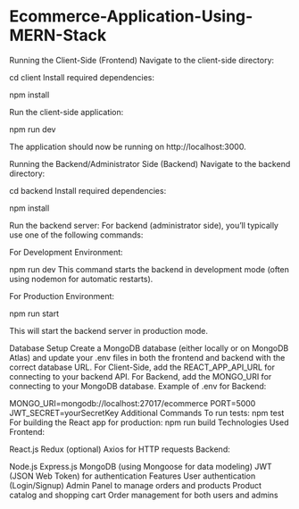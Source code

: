 # Ecommerce-Application-Using-MERN-Stack

Running the Client-Side (Frontend)
Navigate to the client-side directory:

cd client
Install required dependencies:

npm install

Run the client-side application:

npm run dev

The application should now be running on http://localhost:3000.

Running the Backend/Administrator Side (Backend)
Navigate to the backend directory:

cd backend
Install required dependencies:

npm install

Run the backend server:
For backend (administrator side), you’ll typically use one of the following commands:

For Development Environment:

npm run dev
This command starts the backend in development mode (often using nodemon for automatic restarts).

For Production Environment:

npm run start

This will start the backend server in production mode.

Database Setup
Create a MongoDB database (either locally or on MongoDB Atlas) and update your .env files in both the frontend and backend with the correct database URL.
For Client-Side, add the REACT_APP_API_URL for connecting to your backend API.
For Backend, add the MONGO_URI for connecting to your MongoDB database.
Example of .env for Backend:

MONGO_URI=mongodb://localhost:27017/ecommerce
PORT=5000
JWT_SECRET=yourSecretKey
Additional Commands
To run tests:
npm test
For building the React app for production:
npm run build
Technologies Used
Frontend:

React.js
Redux (optional)
Axios for HTTP requests
Backend:

Node.js
Express.js
MongoDB (using Mongoose for data modeling)
JWT (JSON Web Token) for authentication
Features
User authentication (Login/Signup)
Admin Panel to manage orders and products
Product catalog and shopping cart
Order management for both users and admins
